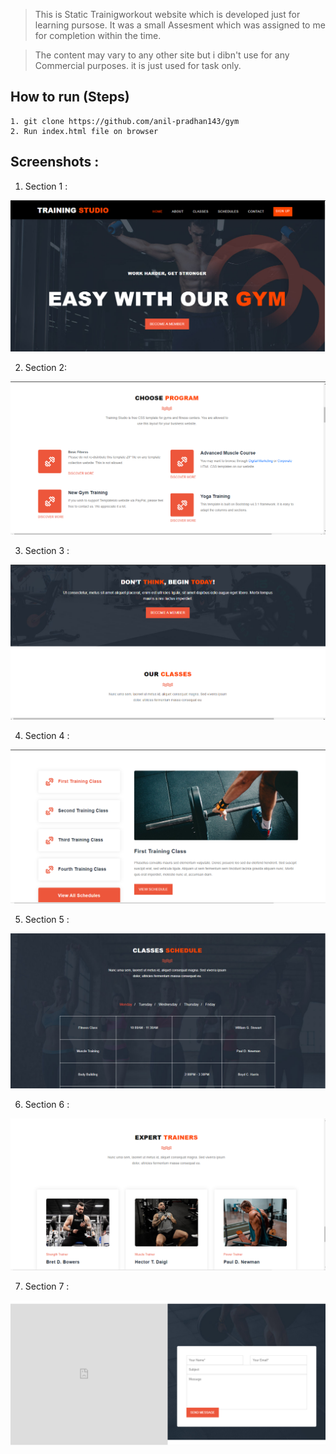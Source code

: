 

> This is Static Trainigworkout website which is developed just for learning pursose. It was a small Assesment which was assigned to me for completion within the time.

> The content may vary to any other site but i dibn't use for any Commercial purposes. it is  just used for task only.

## How to run (Steps)

```
1. git clone https://github.com/anil-pradhan143/gym
2. Run index.html file on browser

```

## Screenshots : 

1. Section 1 :

<p align="center">
  <!-- <img width="460" height="300" src="./screenshots/main-page.png"> -->
  <img src="./screenshots/section1.png">
</p>

2. Section 2:

<p align="center">
  <!-- <img width="460" height="300" src="./screenshots/main-page.png"> -->
  <img src="./screenshots/section2.png">
</p>


3. Section 3 :

<p align="center">
  <img src="./screenshots/section3.png">
</p>

4. Section 4 :

<p align="center">
  <img src="./screenshots/section4.png">
</p>

5. Section 5 :

<p align="center">
  <img src="./screenshots/section5.png">
</p>

6. Section 6 :

<p align="center">
  <img src="./screenshots/section6.png">
</p>


7. Section 7 :

<p align="center">
  <img src="./screenshots/section7.png">
</p>



